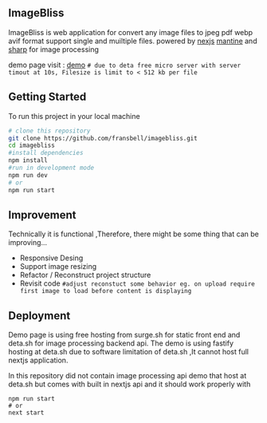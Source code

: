 ## ImageBliss

ImageBliss is web application for convert any image files to jpeg pdf webp avif format support single and muiltiple files. powered by [nexjs](https://nextjs.org/) [mantine](https://mantine.dev/) and [sharp](https://sharp.pixelplumbing.com/) for image processing


demo page visit : [demo](https://imagebliss.surge.sh/) `# due to deta free micro server with server timout at 10s, Filesize is limit to < 512 kb per file `


## Getting Started

To run this project in your local machine

```bash
# clone this repository
git clone https://github.com/fransbell/imagebliss.git
cd imagebliss
#install dependencies
npm install
#run in development mode
npm run dev
# or
npm run start
```

## Improvement

Technically it is functional ,Therefore, there might be some thing that can be improving...

- Responsive Desing
- Support image resizing
- Refactor / Reconstruct project structure
- Revisit code `#adjust reconstuct some behavior eg. on upload require first image to load before content is displaying `

## Deployment

Demo page is using free hosting from surge.sh for static front end and deta.sh for image processing backend api.
The demo is using fastify hosting at deta.sh due to software limitation of deta.sh ,It cannot host full nextjs application.

In this repository did not contain image processing api demo that host at deta.sh but comes with built in nextjs api and it should work properly with 
``` 
npm run start 
# or
next start 
```

